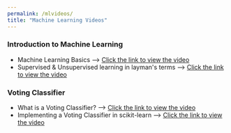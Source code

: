 ```yaml
---
permalink: /mlvideos/
title: "Machine Learning Videos"
---
```


### Introduction to Machine Learning
* Machine Learning Basics &#10230; [Click the link to view the video](https://youtu.be/8qNPRAaQJJs)
* Supervised & Unsupervised learning in layman's terms &#10230; [Click the link to view the video](https://youtu.be/pmQgq8S4jO8)

### Voting Classifier
* What is a Voting Classifier? &#10230; [Click the link to view the video](https://youtu.be/BlrcCpypfhU)
* Implementing a Voting Classifier in scikit-learn &#10230; [Click the link to view the video](https://youtu.be/28xRv-vC9Ys)